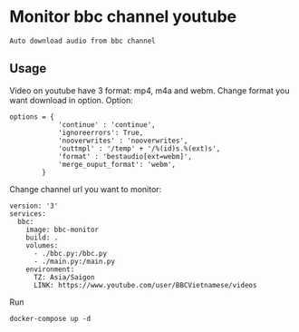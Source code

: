 # Monitor bbc channel youtube

```
Auto download audio from bbc channel
```

## Usage

Video on youtube have 3 format: mp4, m4a and webm.
Change format you want download in option.
Option:

```
options = {
            'continue' : 'continue',
            'ignoreerrors': True,
            'nooverwrites' : 'nooverwrites',
            'outtmpl' : '/temp' + '/%(id)s.%(ext)s',
            'format' : 'bestaudio[ext=webm]',
            'merge_ouput_format': 'webm',
        }
```

Change channel url you want to monitor:

```
version: '3'
services:
  bbc:
    image: bbc-monitor
    build: .
    volumes:
      - ./bbc.py:/bbc.py
      - ./main.py:/main.py
    environment:
      TZ: Asia/Saigon
      LINK: https://www.youtube.com/user/BBCVietnamese/videos 
```

Run 

```
docker-compose up -d
```
